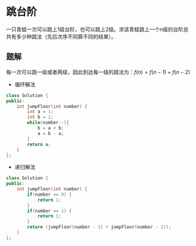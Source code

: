 # 跳台阶

一只青蛙一次可以跳上1级台阶，也可以跳上2级。求该青蛙跳上一个n级的台阶总共有多少种跳法（先后次序不同算不同的结果）。

## 题解

每一次可以跳一级或者两级，因此到达每一级的跳法为：$f(n)=f(n-1)+f(n-2)$

- 循环解法

```cpp
class Solution {
public:
    int jumpFloor(int number) {
        int a = 1;
        int b = 1;
        while(number--){
            b = a + b;
            a = b - a;
        }
        return a;
    }
};
```

- 递归解法

```cpp
class Solution {
public:
    int jumpFloor(int number) {
        if(number == 0) {
            return 1;
        }
        if(number == 1) {
            return 1;
        }
        return (jumpFloor(number - 1) + jumpFloor(number - 2));
    }
};
```

